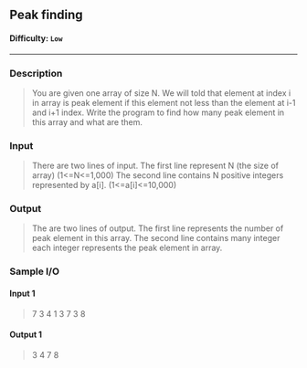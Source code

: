 ## Peak finding
#### Difficulty: `Low`
- - -
### Description
> You are given one array of size N. We will told that element at index i in array is peak element if this element not less than the element at i-1 and i+1 index. Write the program to find how many peak element in this array and what are them.

### Input
>There are two lines of input.
The first line represent N (the size of array) (1<=N<=1,000)
The second line contains N positive integers represented by a[i]. (1<=a[i]<=10,000)

### Output
>The are two lines of output.
The first line represents the number of peak element in this array.
The second line contains many integer each integer represents the peak element in array.

### Sample I/O
#### Input 1
>7
3 4 1 3 7 3 8

#### Output 1
>3
4 7 8 



